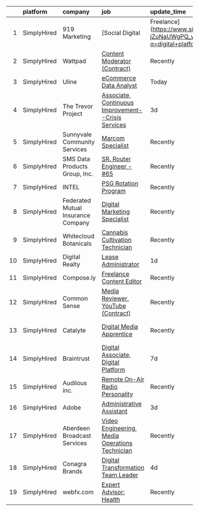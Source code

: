 

|    | platform    | company                            | job                                                                                                                                                             | update_time   | location                   |
|---:|:------------|:-----------------------------------|:----------------------------------------------------------------------------------------------------------------------------------------------------------------|:--------------|:---------------------------|
|  1 | SimplyHired | 919 Marketing                      | [Social Digital | Freelance](https://www.simplyhired.com/job/2GGe1mTyYMWAPZYRN-jZuNaUWgPQ_wRv2K83_Wy9oJ56QMKgnFk4pA?q=digital+platform)                         | Today         | Holly Springs, NC          |
|  2 | SimplyHired | Wattpad                            | [Content Moderator (Contract)](https://www.simplyhired.com/job/Dhy6VU5XyV86i5-A9w1dXBzL6OW7kvDX-3k4gKBF6LRsFdEA9-UHqA?q=digital+platform)                       | Recently      | Remote                     |
|  3 | SimplyHired | Uline                              | [eCommerce Data Analyst](https://www.simplyhired.com/job/tjlhsU7n3ZSy8xSFmY2VZa91JHsYzCEJ3glzszHGKGBXogwIM0GobA?q=digital+platform)                             | Today         | Pleasant Prairie, WI       |
|  4 | SimplyHired | The Trevor Project                 | [Associate, Continuous Improvement--Crisis Services](https://www.simplyhired.com/job/A7zHWp9ifmgU2eNYGA_OjqKZWcjwe8XrO3QKcM0kRiY4uWMvjgAhjQ?q=digital+platform) | 3d            | Remote                     |
|  5 | SimplyHired | Sunnyvale Community Services       | [Marcom Specialist](https://www.simplyhired.com/job/p_nIP5u7AwIM8424eqLCwvS58R9ogLdbFVzdBO0DgFX9XoKDOSi7yQ?q=digital+platform)                                  | Recently      | Sunnyvale, CA              |
|  6 | SimplyHired | SMS Data Products Group, Inc.      | [SR. Router Engineer - #65](https://www.simplyhired.com/job/bjQf-iyCd4Wo7AtJGRt_0eCwWO_IS2Ew9ejEX_-XhhatnQyGXm124g?q=digital+platform)                          | Recently      | Montgomery, AL             |
|  7 | SimplyHired | INTEL                              | [PSG Rotation Program](https://www.simplyhired.com/job/yjeWjjzfR6FA0sNSy1igwFLJYYmikftnUVZZ2znvkOSigxrsf4nchw?q=digital+platform)                               | Recently      | San Jose, CA               |
|  8 | SimplyHired | Federated Mutual Insurance Company | [Digital Marketing Specialist](https://www.simplyhired.com/job/QfoYwuFl4YNwNQkm4YXL9Kd29zLpfK66ZfPVG7SBqJfuZar5A6phwQ?q=digital+platform)                       | Recently      | Owatonna, MN               |
|  9 | SimplyHired | Whitecloud Botanicals              | [Cannabis Cultivation Technician](https://www.simplyhired.com/job/sKFK9z8z6ZpQyWBdO2Fr0YY1w5iSHlUKwKu-mO-T1vnwq_3098nEhg?q=digital+platform)                    | Recently      | Wells, NV                  |
| 10 | SimplyHired | Digital Realty                     | [Lease Administrator](https://www.simplyhired.com/job/ovu78GwfcRF_tlL6BALIH28s2o31fzsOZuvR9ek7YzAFN4JrIaYQqQ?q=digital+platform)                                | 1d            | Dallas, TX                 |
| 11 | SimplyHired | Compose.ly                         | [Freelance Content Editor](https://www.simplyhired.com/job/qKznjP3GilzPZ5eZqTJ2CfQ7OKi9ww8b-bzoktK62cL-S53Q4sOswA?q=digital+platform)                           | Recently      | Remote                     |
| 12 | SimplyHired | Common Sense                       | [Media Reviewer, YouTube (Contract)](https://www.simplyhired.com/job/QvKR49OnD5qw7GBhMd45MFsPzVyRstZxlv_CpLiZzfMcR2hgmOSbAg?q=digital+platform)                 | Recently      | San Francisco, CA          |
| 13 | SimplyHired | Catalyte                           | [Digital Media Apprentice](https://www.simplyhired.com/job/I6qIRI2Q--cwuwTX8TfIMc53mKRIFylaNqjAYitR1YzQJiO-mbL6Vg?q=digital+platform)                           | Recently      | Atlanta, GA +6 locations   |
| 14 | SimplyHired | Braintrust                         | [Digital Associate, Digital Platform](https://www.simplyhired.com/job/i_-EsjW4WVbHwlGbbJWX8Jdsim3wPe0klLoY_-rfYj4EZ52Igia6ew?q=digital+platform)                | 7d            | San Francisco, CA          |
| 15 | SimplyHired | Audilous inc.                      | [Remote On-Air Radio Personality](https://www.simplyhired.com/job/7OyTp5RvNM8TAVvN-2TU8kjUaRH38DORyh910krM8lVdFy9AAHRPJw?q=digital+platform)                    | Recently      | Remote                     |
| 16 | SimplyHired | Adobe                              | [Administrative Assistant](https://www.simplyhired.com/job/ARJYaPwPzDq1-1NMvdsTBr18JICh2Hqj85BFPXJHl_0xgsvxihxbsg?q=digital+platform)                           | 3d            | San Jose, CA               |
| 17 | SimplyHired | Aberdeen Broadcast Services        | [Video Engineering, Media Operations Technician](https://www.simplyhired.com/job/NqVWIAP5X5Qgi23plhBzBVap07b1uTt2RSlRZJRvKOns5v-KChwjrg?q=digital+platform)     | Recently      | Rancho Santa Margarita, CA |
| 18 | SimplyHired | Conagra Brands                     | [Digital Transformation Team Leader](https://www.simplyhired.com/job/LT09LpehP23ZOtOCXD1K1jH-PeludHsq_yImBffaswoh8FKj6HckXQ?q=digital+platform)                 | 4d            | Council Bluffs, IA         |
| 19 | SimplyHired | webfx.com                          | [Expert Advisor: Health](https://www.simplyhired.com/job/FGOJqamkokBh27NFXhgcIbkxESfYaYdkUvenUQ9BE0eqOlbzJDmuDA?q=digital+platform)                             | Recently      | United States              |